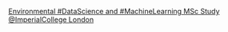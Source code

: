 [Environmental #DataScience and #MachineLearning MSc   Study   @ImperialCollege London](https://qi.tc/qi/114130)